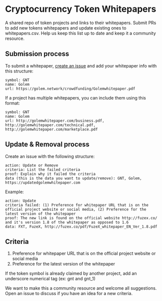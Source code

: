 # Cryptocurrency Token Whitepapers

A shared repo of token projects and links to their whitepapers. Submit PRs to add new tokens whitepapers and update existing ones to whitepapers.csv. Help us keep this list up to date and keep it a community resource.

## Submission process

To submit a whitepaper, [create an issue](https://help.github.com/articles/creating-an-issue/) and add your whitepaper info with this structure:  

```
symbol: GNT
name: Golem
url: https://golem.network/crowdfunding/Golemwhitepaper.pdf
```

If a project has multiple whitepapers, you can include them using this format:

```
symbol: GNT
name: Golem
url: http://golemwhitepaper.com/business.pdf, http://golemwhitepaper.com/technical.pdf, http://golemwhitepaper.com/marketplace.pdf
```

## Update & Removal process

Create an issue with the following structure:

```
action: Update or Remove
criteria: List the failed criteria
proof: Explain why it failed the criteria 
data (this is the data you want to update/remove): GNT, Golem, https://updatedgolemwhitepaper.com
```

Example:


```
action: Update
criteria failed: (1) Preference for whitepaper URL that is on the official project website or social media, (2) Preference for the latest version of the whitepaper
proof: The new link is found on the official website http://fuzex.co/ and it's version 1.8 of the whitepaper as opposed to 1.6
data: FXT, FuzeX, http://fuzex.co/pdf/FuzeX_whitepaper_EN_Ver_1.8.pdf
```



## Criteria
1. Preference for whitepaper URL that is on the official project website or social media
2. Preference for the latest version of the whitepaper


If the token symbol is already claimed by another project, add an underscore numerical tag (ex: gnt and gnt_1)


We want to make this a community resource and welcome all suggestions. Open an issue to discuss if you have an idea for a new criteria. 
